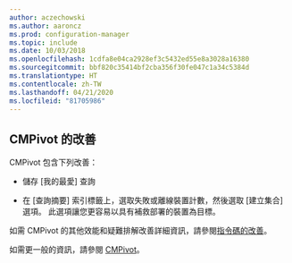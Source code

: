```yaml
---
author: aczechowski
ms.author: aaroncz
ms.prod: configuration-manager
ms.topic: include
ms.date: 10/03/2018
ms.openlocfilehash: 1cdfa8e04ca2928ef3c5432ed55e8a3028a16380
ms.sourcegitcommit: bbf820c35414bf2cba356f30fe047c1a34c5384d
ms.translationtype: HT
ms.contentlocale: zh-TW
ms.lasthandoff: 04/21/2020
ms.locfileid: "81705986"
---
```

## <a name="improvements-to-cmpivot"></a><a name="bkmk_cmpivot"></a> CMPivot 的改善
<!--1359068-->

CMPivot 包含下列改善：

- 儲存 [我的最愛]  查詢  

- 在 [查詢摘要] 索引標籤上，選取失敗或離線裝置計數，然後選取 [建立集合]  選項。 此選項讓您更容易以具有補救部署的裝置為目標。  

如需 CMPivot 的其他效能和疑難排解改善詳細資訊，請參閱[指令碼的改善](#bkmk_scripts)。

如需更一般的資訊，請參閱 [CMPivot](../../../servers/manage/cmpivot.md)。


